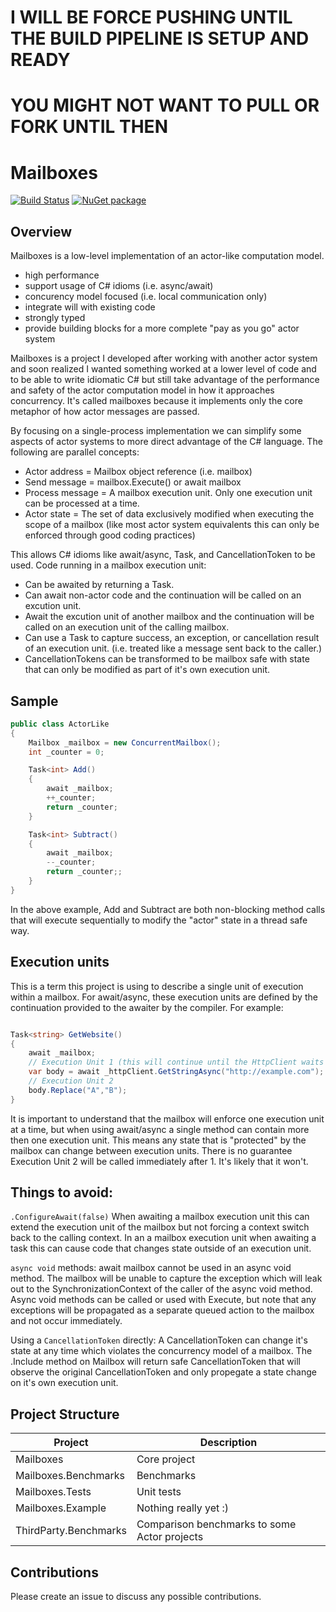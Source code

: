 # I WILL BE FORCE PUSHING UNTIL THE BUILD PIPELINE IS SETUP AND READY
# YOU MIGHT NOT WANT TO PULL OR FORK UNTIL THEN

# Mailboxes

[![Build Status](https://img.shields.io/azure-devops/build/silverlakesoftware/mailboxes/1)](https://dev.azure.com/silverlakesoftware/Mailboxes/_build/latest?definitionId=1)
[![NuGet package](https://img.shields.io/nuget/v/Mailboxes.svg)](https://nuget.org/packages/Mailboxes)

## Overview

Mailboxes is a low-level implementation of an actor-like computation model.
- high performance
- support usage of C# idioms (i.e. async/await)
- concurency model focused (i.e. local communication only)
- integrate will with existing code
- strongly typed
- provide building blocks for a more complete "pay as you go" actor system

Mailboxes is a project I developed after working with another actor system and soon realized I wanted something worked at a lower level of code and to be able to write idiomatic C# but still take advantage of the performance and safety of the actor computation model in how it approaches concurrency.  It's called mailboxes because it implements only the core metaphor of how actor messages are passed.

By focusing on a single-process implementation we can simplify some aspects of actor systems to more direct advantage of the C# language.  The following are parallel concepts:
- Actor address = Mailbox object reference (i.e. mailbox)
- Send message = mailbox.Execute() or await mailbox
- Process message = A mailbox execution unit.  Only one execution unit can be processed at a time.
- Actor state = The set of data exclusively modified when executing the scope of a mailbox (like most actor system equivalents this can only be enforced through good coding practices)

This allows C# idioms like await/async, Task, and CancellationToken to be used. Code running in a mailbox execution unit:
- Can be awaited by returning a Task.
- Can await non-actor code and the continuation will be called on an excution unit.
- Await the excution unit of another mailbox and the continuation will be called on an execution unit of the calling mailbox.
- Can use a Task to capture success, an exception, or cancellation result of an execution unit.  (i.e. treated like a message sent back to the caller.)
- CancellationTokens can be transformed to be mailbox safe with state that can only be modified as part of it's own execution unit.

## Sample

```C#
public class ActorLike
{
    Mailbox _mailbox = new ConcurrentMailbox();
    int _counter = 0;

    Task<int> Add() 
    {
        await _mailbox;
        ++_counter;
        return _counter;
    }

    Task<int> Subtract()
    {
        await _mailbox;
        --_counter;
        return _counter;;
    }
}

```

In the above example, Add and Subtract are both non-blocking method calls that will execute sequentially to modify the "actor" state in a thread safe way.

## Execution units

This is a term this project is using to describe a single unit of execution within a mailbox.  For await/async, these execution units are defined by the continuation provided to the awaiter by the compiler.  For example:

```C#

Task<string> GetWebsite()
{
    await _mailbox;
    // Execution Unit 1 (this will continue until the HttpClient waits on IO)
    var body = await _httpClient.GetStringAsync("http://example.com");
    // Execution Unit 2    
    body.Replace("A","B");
}

```

It is important to understand that the mailbox will enforce one execution unit at a time, but when using await/async a single method can contain more then one execution unit.  This means any state that is "protected" by the mailbox can change between execution units.  There is no guarantee Execution Unit 2 will be called immediately after 1.  It's likely that it won't.

## Things to avoid:
`.ConfigureAwait(false)`
When awaiting a mailbox execution unit this can extend the execution unit of the mailbox but not forcing a context switch back to the calling context. In an a mailbox execution unit when awaiting a task this can cause code that changes state outside of an execution unit.

`async void`  methods:
await mailbox cannot be used in an async void method.  The mailbox will be unable to capture the exception which will leak out to the SynchronizationContext of the caller of the async void method.  Async void methods can be called or used with Execute, but note that any exceptions will be propagated as a separate queued action to the mailbox and not occur immediately.

Using a `CancellationToken` directly:
A CancellationToken can change it's state at any time which violates the concurrency model of a mailbox.  The .Include method on Mailbox will return safe CancellationToken that will observe the original CancellationToken and only propegate a state change on it's own execution unit.

## Project Structure

| Project | Description |
|---------|-------------|
| Mailboxes | Core project  |
| Mailboxes.Benchmarks | Benchmarks |
| Mailboxes.Tests | Unit tests |
| Mailboxes.Example | Nothing really yet :) |
| ThirdParty.Benchmarks | Comparison benchmarks to some Actor projects |


## Contributions

Please create an issue to discuss any possible contributions.